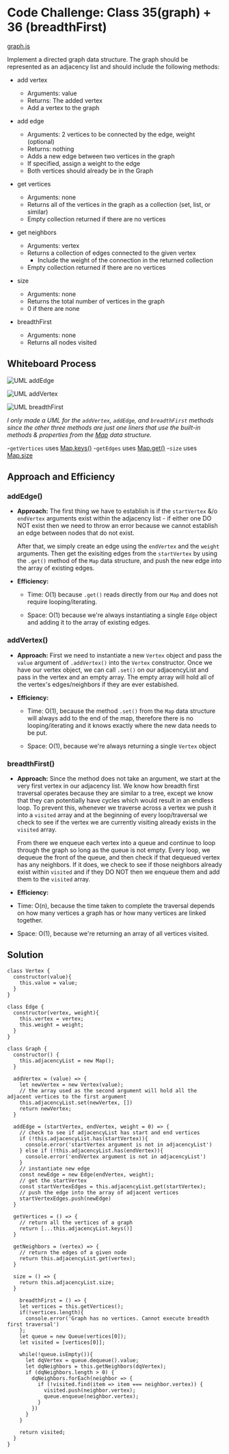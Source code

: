 # Code Challenge: Class 35(graph) + 36 (breadthFirst)

[graph.js](./graph.js)

Implement a directed graph data structure. The graph should be represented as an adjacency list and should include the following methods:

- add vertex
  - Arguments: value
  - Returns: The added vertex
  - Add a vertex to the graph

- add edge
  - Arguments: 2 vertices to be connected by the edge, weight (optional)
  - Returns: nothing
  - Adds a new edge between two vertices in the graph
  - If specified, assign a weight to the edge
  - Both vertices should already be in the Graph

- get vertices
  - Arguments: none
  - Returns all of the vertices in the graph as a collection (set, list, or similar)
  - Empty collection returned if there are no vertices

- get neighbors
  - Arguments: vertex
  - Returns a collection of edges connected to the given vertex
    - Include the weight of the connection in the returned collection
  - Empty collection returned if there are no vertices

- size
  - Arguments: none
  - Returns the total number of vertices in the graph
  - 0 if there are none

- breadthFirst
  - Arguments: none
  - Returns all nodes visited

## Whiteboard Process

![UML addEdge](./UML_Graph_addEdge.JPG)

![UML addVertex](./UML_Graph_addVertex.JPG)

![UML breadthFirst](./UML_Graph_breadthFirst.JPG)

*I only made a UML for the `addVertex`, `addEdge`, and `breadthFirst` methods since the other three methods are just one liners that use the built-in methods & properties from the [Map](https://developer.mozilla.org/en-US/docs/Web/JavaScript/Reference/Global_Objects/Map) data structure.*

-`getVertices` uses [Map.keys()](https://developer.mozilla.org/en-US/docs/Web/JavaScript/Reference/Global_Objects/Map/keys)
-`getEdges` uses [Map.get()](https://developer.mozilla.org/en-US/docs/Web/JavaScript/Reference/Global_Objects/Map/get)
-`size` uses [Map.size](https://developer.mozilla.org/en-US/docs/Web/JavaScript/Reference/Global_Objects/Map/size)


## Approach and Efficiency

### addEdge()
- **Approach:**
  The first thing we have to establish is if the `startVertex` &/o `endVertex` arguments exist within the adjacency list - if either one DO NOT exist then we need to throw an error because we cannot establish an edge between nodes that do not exist.

  After that, we simply create an edge using the `endVertex` and the `weight` arguments. Then get the exisiting edges from the `startVertex` by using the `.get()` method of the `Map` data structure, and push the new edge into the array of existing edges.

- **Efficiency:** 

  - Time: O(1) because `.get()` reads directly from our `Map` and does not require looping/iterating. 

  - Space: O(1) because we're always instantiating a single `Edge` object and adding it to the array of existing edges.

### addVertex()
- **Approach:**
  First we need to instantiate a new `Vertex` object and pass the `value` argument of `.addVertex()` into the `Vertex` constructor. Once we have our vertex object, we can call `.set()` on our adjacencyList and pass in the vertex and an empty array. The empty array will hold all of the vertex's edges/neighbors if they are ever estabished.

- **Efficiency:** 

  - Time: O(1), because the method `.set()` from the `Map` data structure will always add to the end of the map, therefore there is no looping/iterating and it knows exactly where the new data needs to be put.

  - Space: O(1), because we're always returning a single `Vertex` object

### breadthFirst()
- **Approach:**
  Since the method does not take an argument, we start at the very first vertex in our adjacency list. We know how breadth first traversal operates because they are similar to a tree, except we know that they can potentially have cycles which would result in an endless loop. To prevent this, whenever we traverse across a vertex we push it into a `visited` array and at the beginning of every loop/traversal we check to see if the vertex we are currently visiting already exists in the `visited` array.

  From there we enqueue each vertex into a queue and continue to loop through the graph so long as the queue is not empty. Every loop, we dequeue the front of the queue, and then check if that dequeued vertex has any neighbors. If it does, we check to see if those neighbors already exist within `visited` and if they DO NOT then we enqueue them and add them to the `visited` array.


- **Efficiency:** 

- Time: O(n), because the time taken to complete the traversal depends on how many vertices a graph has or how many vertices are linked together.

- Space: O(1), because we're returning an array of all vertices visited.

## Solution

```
class Vertex {
  constructor(value){
    this.value = value;
  }
}

class Edge {
  constructor(vertex, weight){
    this.vertex = vertex;
    this.weight = weight;
  }
}

class Graph {
  constructor() {
    this.adjacencyList = new Map();
  }

  addVertex = (value) => {
    let newVertex = new Vertex(value);
    // the array used as the second argument will hold all the adjacent vertices to the first argument
    this.adjacencyList.set(newVertex, [])
    return newVertex;
  }

  addEdge = (startVertex, endVertex, weight = 0) => {
    // check to see if adjacencyList has start and end vertices
    if (!this.adjacencyList.has(startVertex)){
      console.error('startVertex argument is not in adjacencyList')
    } else if (!this.adjacencyList.has(endVertex)){
      console.error('endVertex argument is not in adjacencyList')
    }
    // instantiate new edge
    const newEdge = new Edge(endVertex, weight);
    // get the startVertex
    const startVertexEdges = this.adjacencyList.get(startVertex);
    // push the edge into the array of adjacent vertices
    startVertexEdges.push(newEdge)
  }

  getVertices = () => {
    // return all the vertices of a graph
    return [...this.adjacencyList.keys()]
  }

  getNeighbors = (vertex) => {
    // return the edges of a given node
    return this.adjacencyList.get(vertex);
  }

  size = () => {
    return this.adjacencyList.size;
  }

    breadthFirst = () => {
    let vertices = this.getVertices();
    if(!vertices.length){
      console.error('Graph has no vertices. Cannot execute breadth first traversal')
    };
    let queue = new Queue(vertices[0]);
    let visited = [vertices[0]];

    while(!queue.isEmpty()){
      let dqVertex = queue.dequeue().value;
      let dqNeighbors = this.getNeighbors(dqVertex);
      if (dqNeighbors.length > 0) {
        dqNeighbors.forEach(neighbor => {
          if (!visited.find(item => item === neighbor.vertex)) {
            visited.push(neighbor.vertex);
            queue.enqueue(neighbor.vertex);
          }
        })
      }
    }

    return visited;
  }
}
```